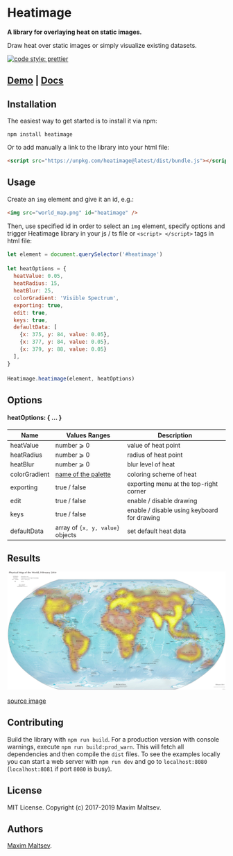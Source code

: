 # Heatimage

**A library for overlaying heat on static images.**

Draw heat over static images or simply visualize existing datasets.


[![code style: prettier](https://img.shields.io/badge/code_style-prettier-ff69b4.svg?style=flat-square)](https://github.com/prettier/prettier)

## [Demo]() | [Docs]()

## Installation

The easiest way to get started is to install it via npm:

```
npm install heatimage
```

Or to add manually a link to the library into your html file:

```html
<script src="https://unpkg.com/heatimage@latest/dist/bundle.js"></script>
```

## Usage
Create an `img` element and give it an id, e.g.:

```html
<img src="world_map.png" id="heatimage" />
```

Then, use specified id in order to select an `img` element, specify options and trigger Heatimage library in your js / ts file or `<script> </script>` tags in html file:

```javascript
let element = document.querySelector('#heatimage')

let heatOptions = {
  heatValue: 0.05,
  heatRadius: 15,
  heatBlur: 25,
  colorGradient: 'Visible Spectrum',
  exporting: true,
  edit: true,
  keys: true,
  defaultData: [
    {x: 375, y: 84, value: 0.05},
    {x: 377, y: 84, value: 0.05},
    {x: 379, y: 88, value: 0.05}
  ],
}

Heatimage.heatimage(element, heatOptions)
```

## Options

#### heatOptions: { ... }

| Name | Values Ranges | Description |
| ---- | ------------- | ----------- |
| heatValue | number ⩾ 0 | value of heat point |
| heatRadius | number ⩾ 0 | radius of heat point |
| heatBlur | number ⩾ 0 | blur level of heat |
| colorGradient | [name of the palette]() | coloring scheme of heat |
| exporting | true / false | exporting menu at the top-right corner |
| edit | true / false | enable / disable drawing |
| keys | true / false | enable / disable using keyboard for drawing |
| defaultData | array of `{x, y, value}` objects | set default heat data |

## Results
<img src="examples/demo/world_map_heat.png" width="550" />

[source image](https://upload.wikimedia.org/wikipedia/commons/thumb/5/59/Map_of_the_world_by_the_US_Gov_as_of_2016.svg/1024px-Map_of_the_world_by_the_US_Gov_as_of_2016.svg.png)

## Contributing
Build the library with `npm run build`. For a production version with console warnings, execute `npm run build:prod_warn`. This will fetch all dependencies and then compile the `dist` files. To see the examples locally you can start a web server with `npm run dev` and go to `localhost:8080` (`localhost:8081` if port `8080` is busy).

## License
MIT License. Copyright (c) 2017-2019 Maxim Maltsev.

## Authors
[Maxim Maltsev](https://github.com/mmaltsev).
